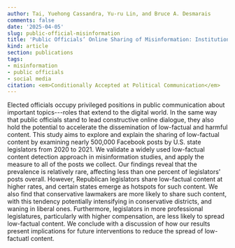```yaml
---
author: Tai, Yuehong Cassandra, Yu-ru Lin, and Bruce A. Desmarais
comments: false
date: '2025-04-05'
slug: public-official-misinformation
title: 'Public Officials’ Online Sharing of Misinformation: Institutional and Ideological Checks'
kind: article
section: publications
tags:
- misinformation
- public officials
- social media
citation: <em>Conditionally Accepted at Political Communication</em>
---
```



Elected officials occupy privileged positions in public communication about important topics---roles that extend to the digital world. In the same way that public officials stand to lead constructive online dialogue, they also hold the potential to accelerate the dissemination of low-factual and harmful content. This study aims to explore and explain the sharing of low-factual content by examining nearly 500,000 Facebook posts by U.S. state legislators from 2020 to 2021. We validate a widely used low-factual content detection approach in misinformation studies, and apply the measure to all of the posts we collect. Our findings reveal that the prevalence is relatively rare, affecting less than one percent of legislators' posts overall. However, Republican legislators share low-factual content at higher rates, and certain states emerge as hotspots for such content. We also find that conservative lawmakers are more likely to share such content, with this tendency potentially intensifying in conservative districts, and waning in liberal ones. Furthermore, legislators in more professional legislatures, particularly with higher compensation, are less likely to spread low-factual content. We conclude with a discussion of how our results present implications for future interventions to reduce the spread of low-factuatl content.